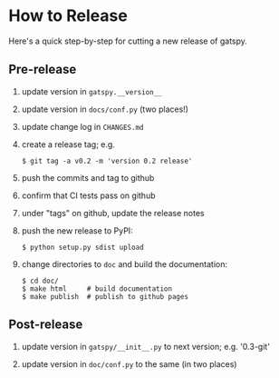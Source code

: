 # How to Release

Here's a quick step-by-step for cutting a new release of gatspy.

## Pre-release

1. update version in ``gatspy.__version__``

2. update version in ``docs/conf.py`` (two places!)

3. update change log in ``CHANGES.md``

4. create a release tag; e.g.
   ```
   $ git tag -a v0.2 -m 'version 0.2 release'
   ```

5. push the commits and tag to github

6. confirm that CI tests pass on github

7. under "tags" on github, update the release notes

8. push the new release to PyPI:
   ```
   $ python setup.py sdist upload
   ```

9. change directories to ``doc`` and build the documentation:
   ```
   $ cd doc/
   $ make html     # build documentation
   $ make publish  # publish to github pages
   ```

## Post-release

1. update version in ``gatspy/__init__.py`` to next version; e.g. '0.3-git'

2. update version in ``doc/conf.py`` to the same (in two places)
